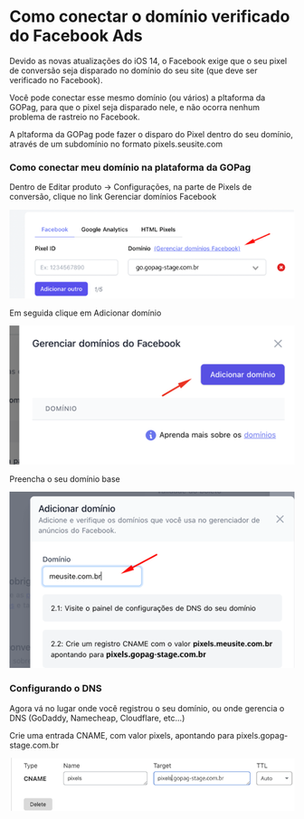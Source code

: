 # Como conectar o domínio verificado do Facebook Ads

Devido as novas atualizações do iOS 14, o Facebook exige que o seu pixel de conversão seja disparado no domínio do seu site (que deve ser verificado no Facebook).

Você pode conectar esse mesmo domínio (ou vários) a pltaforma da GOPag, para que o pixel seja disparado nele, e não ocorra nenhum problema de rastreio no Facebook.

A pltaforma da GOPag pode fazer o disparo do Pixel dentro do seu domínio, através de um subdomínio no formato pixels.seusite.com

### Como conectar meu domínio na plataforma da GOPag

Dentro de Editar produto -> Configurações, na parte de Pixels de conversão, clique no link Gerenciar domínios Facebook

![](/assets/ads/08_fb_menu_dominio.png)

Em seguida clique em Adicionar domínio

![](/assets/ads/09_fb_menu_add_dominio.png)

Preencha o seu domínio base

![](/assets/ads/10_fb_menu_add_dominio_link.png)

### Configurando o DNS

Agora vá no lugar onde você registrou o seu domínio, ou onde gerencia o DNS (GoDaddy, Namecheap, Cloudflare, etc...)

Crie uma entrada CNAME, com valor pixels, apontando para pixels.gopag-stage.com.br

![](/assets/ads/11_fb_menu_add_dominio_dns.png)

